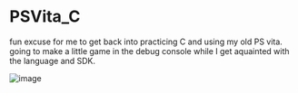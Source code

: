 # PSVita_C

fun excuse for me to get back into practicing C and using my old PS vita. 
going to make a little game in the debug console while I get aquainted with the language and SDK.

![image](https://user-images.githubusercontent.com/79169638/223447713-a39e6254-65e6-466e-8a87-22c46998aaf8.png)
